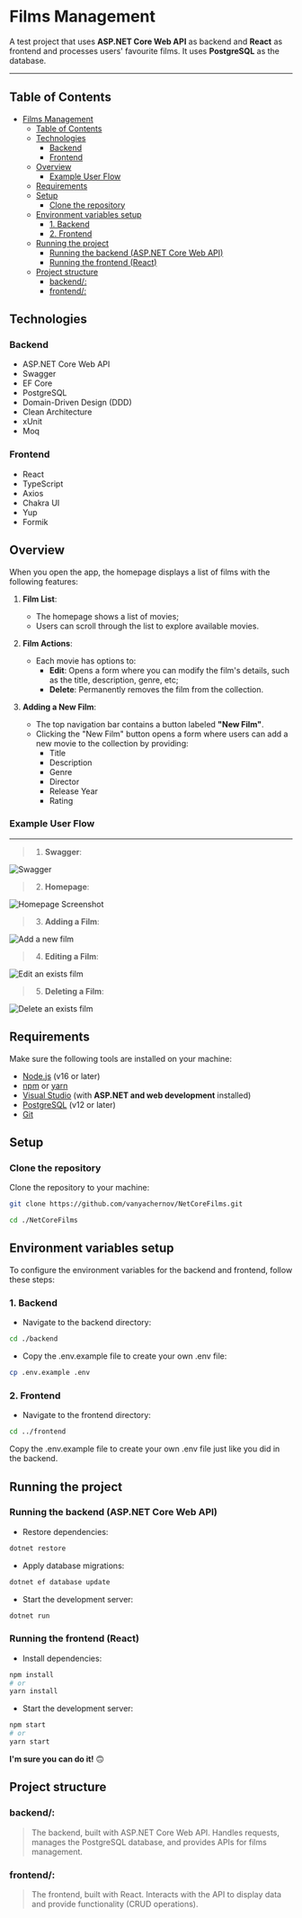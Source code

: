 # Films Management

A test project that uses **ASP.NET Core Web API** as backend and **React** as frontend and processes users' favourite films. It uses **PostgreSQL** as the database.

---

## Table of Contents

- [Films Management](#films-management)
  - [Table of Contents](#table-of-contents)
  - [Technologies](#technologies)
    - [Backend](#backend)
    - [Frontend](#frontend)
  - [Overview](#overview)
    - [Example User Flow](#example-user-flow)
  - [Requirements](#requirements)
  - [Setup](#setup)
    - [Clone the repository](#clone-the-repository)
  - [Environment variables setup](#environment-variables-setup)
    - [1. Backend](#1-backend)
    - [2. Frontend](#2-frontend)
  - [Running the project](#running-the-project)
    - [Running the backend (ASP.NET Core Web API)](#running-the-backend-aspnet-core-web-api)
    - [Running the frontend (React)](#running-the-frontend-react)
  - [Project structure](#project-structure)
    - [backend/:](#backend-1)
    - [frontend/:](#frontend-1)

## Technologies

### Backend

- ASP.NET Core Web API
- Swagger
- EF Core
- PostgreSQL
- Domain-Driven Design (DDD)
- Clean Architecture
- xUnit
- Moq

### Frontend

- React
- TypeScript
- Axios
- Chakra UI
- Yup
- Formik

## Overview

When you open the app, the homepage displays a list of films with the following features:

1. **Film List**:
   - The homepage shows a list of movies;
   - Users can scroll through the list to explore available movies.

2. **Film Actions**:
   - Each movie has options to:
     - **Edit**: Opens a form where you can modify the film's details, such as the title, description, genre, etc;
     - **Delete**: Permanently removes the film from the collection.

3. **Adding a New Film**:
   - The top navigation bar contains a button labeled **"New Film"**.
   - Clicking the "New Film" button opens a form where users can add a new movie to the collection by providing:
     - Title
     - Description
     - Genre
     - Director
     - Release Year
     - Rating

### Example User Flow
---

>1. **Swagger**:

![Swagger](Docs/swagger.png)

>2. **Homepage**:

  ![Homepage Screenshot](Docs/homepage.png)

>3. **Adding a Film**:

![Add a new film](Docs/addFilm.png)

>4. **Editing a Film**:

![Edit an exists film](Docs/updateFilm.png)

>5. **Deleting a Film**:

![Delete an exists film](Docs/deleteFilm.png)

## Requirements

Make sure the following tools are installed on your machine:

- [Node.js](https://nodejs.org/) (v16 or later)
- [npm](https://www.npmjs.com/) or [yarn](https://yarnpkg.com/)
- [Visual Studio](https://visualstudio.microsoft.com/) (with **ASP.NET and web development** installed)
- [PostgreSQL](https://www.postgresql.org/) (v12 or later)
- [Git](https://git-scm.com/)



## Setup

### Clone the repository

Clone the repository to your machine:

```bash
git clone https://github.com/vanyachernov/NetCoreFilms.git

cd ./NetCoreFilms
```

## Environment variables setup

To configure the environment variables for the backend and frontend, follow these steps:

### 1. Backend

- Navigate to the backend directory:

```bash
cd ./backend
```

- Copy the .env.example file to create your own .env file:

```bash
cp .env.example .env
```

### 2. Frontend

- Navigate to the frontend directory:

```bash
cd ../frontend
```

Copy the .env.example file to create your own .env file just like you did in the backend.

## Running the project

### Running the backend (ASP.NET Core Web API)

- Restore dependencies:

```bash
dotnet restore
```

- Apply database migrations:

```bash
dotnet ef database update
```

- Start the development server:

```bash
dotnet run
```

### Running the frontend (React)

- Install dependencies:

```bash
npm install
# or
yarn install
```

- Start the development server:

```bash
npm start
# or
yarn start
```

**I'm sure you can do it!** 🙃

## Project structure
### backend/:
>The backend, built with ASP.NET Core Web API. Handles requests, manages the PostgreSQL database, and provides APIs for films management.
### frontend/:
>The frontend, built with React. Interacts with the API to display data and provide functionality (CRUD operations).